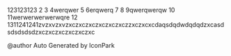 123123123
2
3
4werqwer
5
6erqwerq
7
8
9qwerqwerqw
10
11werwerwerwerwqre
12
1311241241zvzxvzxvzxczxczxczxczxczxczzxczxcxcdaqsdqdwdqdqdzxcasdsdsdsdsdzxczxczxczxczxczxc

@author Auto Generated by IconPark

<!-- generated by git-cliff -->

[//]: (这是一段被注释掉的文字)